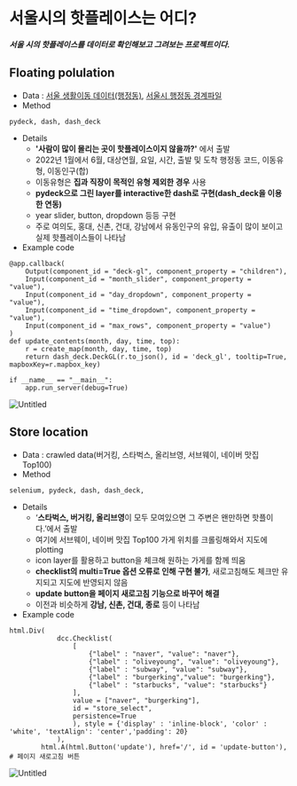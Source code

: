 # 서울시의 핫플레이스는 어디?
***서울 시의 핫플레이스를 데이터로 확인해보고 그려보는 프로젝트이다.***

## Floating polulation
- Data : [서울 생활이동 데이터(행정동)](https://data.seoul.go.kr/dataVisual/seoul/seoulLivingMigration.do), [서울시 행정동 경계파일](https://github.com/vuski/admdongkor/tree/master/ver20220401)
- Method
```
pydeck, dash, dash_deck
```
- Details
  - **'사람이 많이 몰리는 곳이 핫플레이스이지 않을까?'** 에서 출발
  - 2022년 1월에서 6월, 대상연월, 요일, 시간, 출발 및 도착 행정동 코드, 이동유형, 이동인구(합)
  - 이동유형은 **집과 직장이 목적인 유형 제외한 경우** 사용 
  - **pydeck으로 그린 layer를 interactive한 dash로 구현(dash_deck을 이용한 연동)** 
  - year slider, button, dropdown 등등 구현 
  - 주로 여의도, 홍대, 신촌, 건대, 강남에서 유동인구의 유입, 유출이 많이 보이고 실제 핫플레이스들이 나타남
- Example code
```
@app.callback(
    Output(component_id = "deck-gl", component_property = "children"),
    Input(component_id = "month_slider", component_property = "value"),
    Input(component_id = "day_dropdown", component_property = "value"),
    Input(component_id = "time_dropdown", component_property = "value"),
    Input(component_id = "max_rows", component_property = "value")
)
def update_contents(month, day, time, top):
    r = create_map(month, day, time, top)
    return dash_deck.DeckGL(r.to_json(), id = 'deck_gl', tooltip=True, mapboxKey=r.mapbox_key)

if __name__ == "__main__":
    app.run_server(debug=True)
```

![Untitled](https://user-images.githubusercontent.com/37128004/197697157-af91d349-ffa5-4e57-94ba-0f2743b4cb6c.png)

## Store location
- Data : crawled data(버거킹, 스타벅스, 올리브영, 서브웨이, 네이버 맛집 Top100)
- Method 
```
selenium, pydeck, dash, dash_deck, 
```
- Details
  - ‘**스타벅스, 버거킹, 올리브영**이 모두 모여있으면 그 주변은 왠만하면 핫플이다.’에서 출발
  - 여기에 서브웨이, 네이버 맛집 Top100 가게 위치를 크롤링해와서 지도에 plotting 
  - icon layer를 활용하고 button을 체크해 원하는 가게를 함께 띄움
  - **checklist의 multi=True 옵션 오류로 인해 구현 불가**, 새로고침해도 체크만 유지되고 지도에 반영되지 않음
  - **update button을 페이지 새로고침 기능으로 바꾸어 해결**
  - 이전과 비슷하게 **강남, 신촌, 건대, 종로** 등이 나타남 
- Example code
```
html.Div(
            dcc.Checklist(
                [
                    {"label" : "naver", "value": "naver"},
                    {"label" : "oliveyoung", "value": "oliveyoung"},
                    {"label" : "subway", "value": "subway"},
                    {"label" : "burgerking","value": "burgerking"},
                    {"label" : "starbucks", "value": "starbucks"}
                ],
                value = ["naver", "burgerking"],
                id = "store_select",
                persistence=True
                ), style = {'display' : 'inline-block', 'color' : 'white', 'textAlign': 'center','padding': 20}
            ),
        html.A(html.Button('update'), href='/', id = 'update-button'), # 페이지 새로고침 버튼 
```
![Untitled](https://user-images.githubusercontent.com/37128004/197702797-50c86be4-314a-4602-b08b-51618141d24e.png)

























